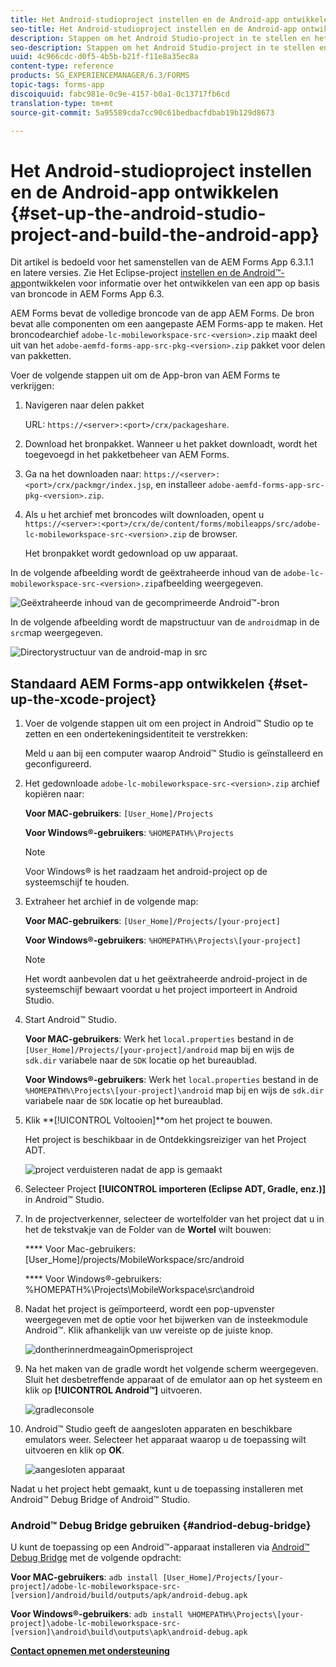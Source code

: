 ```yaml
---
title: Het Android-studioproject instellen en de Android-app ontwikkelen
seo-title: Het Android-studioproject instellen en de Android-app ontwikkelen
description: Stappen om het Android Studio-project in te stellen en het installatieprogramma voor de AEM Forms-app te maken
seo-description: Stappen om het Android Studio-project in te stellen en het installatieprogramma voor de AEM Forms-app te maken
uuid: 4c966cdc-d0f5-4b5b-b21f-f11e8a35ec8a
content-type: reference
products: SG_EXPERIENCEMANAGER/6.3/FORMS
topic-tags: forms-app
discoiquuid: fabc981e-0c9e-4157-b0a1-0c13717fb6cd
translation-type: tm+mt
source-git-commit: 5a95589cda7cc90c61bedbacfdbab19b129d8673

---
```



# Het Android-studioproject instellen en de Android-app ontwikkelen {#set-up-the-android-studio-project-and-build-the-android-app}

Dit artikel is bedoeld voor het samenstellen van de AEM Forms App 6.3.1.1 en latere versies. Zie Het Eclipse-project [instellen en de Android™-app](/help/forms/using/setup-eclipse-project-build-installer.md)ontwikkelen voor informatie over het ontwikkelen van een app op basis van broncode in AEM Forms App 6.3.

AEM Forms bevat de volledige broncode van de app AEM Forms. De bron bevat alle componenten om een aangepaste AEM Forms-app te maken. Het broncodearchief `adobe-lc-mobileworkspace-src-<version>.zip` maakt deel uit van het `adobe-aemfd-forms-app-src-pkg-<version>.zip` pakket voor delen van pakketten.

Voer de volgende stappen uit om de App-bron van AEM Forms te verkrijgen:

1. Navigeren naar delen pakket

   URL: `https://<server>:<port>/crx/packageshare`.

1. Download het bronpakket. Wanneer u het pakket downloadt, wordt het toegevoegd in het pakketbeheer van AEM Forms.
1. Ga na het downloaden naar: `https://<server>:<port>/crx/packmgr/index.jsp`, en installeer `adobe-aemfd-forms-app-src-pkg-<version>.zip`.

1. Als u het archief met broncodes wilt downloaden, opent u `https://<server>:<port>/crx/de/content/forms/mobileapps/src/adobe-lc-mobileworkspace-src-<version>.zip` de browser.

   Het bronpakket wordt gedownload op uw apparaat.

In de volgende afbeelding wordt de geëxtraheerde inhoud van de `adobe-lc-mobileworkspace-src-<version>.zip`afbeelding weergegeven.

![Geëxtraheerde inhoud van de gecomprimeerde Android™-bron](assets/mws-content-1.png)

In de volgende afbeelding wordt de mapstructuur van de `android`map in de `src`map weergegeven.

![Directorystructuur van de android-map in src](assets/android-folder.png)

## Standaard AEM Forms-app ontwikkelen {#set-up-the-xcode-project}

1. Voer de volgende stappen uit om een project in Android™ Studio op te zetten en een ondertekeningsidentiteit te verstrekken:

   Meld u aan bij een computer waarop Android™ Studio is geïnstalleerd en geconfigureerd.

1. Het gedownloade `adobe-lc-mobileworkspace-src-<version>.zip` archief kopiëren naar:

   **Voor MAC-gebruikers**: `[User_Home]/Projects`

   **Voor Windows®-gebruikers**: `%HOMEPATH%\Projects`

   >[!NOTE]
   >
   >Voor Windows® is het raadzaam het android-project op de systeemschijf te houden.

1. Extraheer het archief in de volgende map:

   **Voor MAC-gebruikers**: `[User_Home]/Projects/[your-project]`

   **Voor Windows®-gebruikers**: `%HOMEPATH%\Projects\[your-project]`

   >[!NOTE]
   >
   >Het wordt aanbevolen dat u het geëxtraheerde android-project in de systeemschijf bewaart voordat u het project importeert in Android Studio.

1. Start Android™ Studio.

   **Voor MAC-gebruikers**: Werk het `local.properties` bestand in de `[User_Home]/Projects/[your-project]/android` map bij en wijs de `sdk.dir` variabele naar de `SDK` locatie op het bureaublad.

   **Voor Windows®-gebruikers**: Werk het `local.properties` bestand in de `%HOMEPATH%\Projects\[your-project]\android` map bij en wijs de `sdk.dir` variabele naar de `SDK` locatie op het bureaublad.

1. Klik **[!UICONTROL Voltooien]**om het project te bouwen.

   Het project is beschikbaar in de Ontdekkingsreiziger van het Project ADT.

   ![project verduisteren nadat de app is gemaakt](assets/eclipsebuildmws.png)

1. Selecteer Project **[!UICONTROL importeren (Eclipse ADT, Gradle, enz.)]** in Android™ Studio.
1. In de projectverkenner, selecteer de wortelfolder van het project dat u in het de tekstvakje van de Folder van de **Wortel** wilt bouwen:

   **** Voor Mac-gebruikers: [User_Home]/projects/MobileWorkspace/src/android

   **** Voor Windows®-gebruikers: %HOMEPATH%\Projects\MobileWorkspace\src\android

1. Nadat het project is geïmporteerd, wordt een pop-upvenster weergegeven met de optie voor het bijwerken van de insteekmodule Android™. Klik afhankelijk van uw vereiste op de juiste knop.

   ![dontherinnerdmeagainOpmerisproject](assets/dontremindmeagainforthisproject.png)

1. Na het maken van de gradle wordt het volgende scherm weergegeven. Sluit het desbetreffende apparaat of de emulator aan op het systeem en klik op **[!UICONTROL Android™]** uitvoeren.

   ![gradleconsole](assets/gradleconsole.png)

1. Android™ Studio geeft de aangesloten apparaten en beschikbare emulators weer. Selecteer het apparaat waarop u de toepassing wilt uitvoeren en klik op **OK**.

   ![aangesloten apparaat](assets/connecteddevice.png)

Nadat u het project hebt gemaakt, kunt u de toepassing installeren met Android™ Debug Bridge of Android™ Studio.

### Android™ Debug Bridge gebruiken {#andriod-debug-bridge}

U kunt de toepassing op een Android™-apparaat installeren via [Android™ Debug Bridge](https://developer.android.com/tools/help/adb.html) met de volgende opdracht:

**Voor MAC-gebruikers**: `adb install [User_Home]/Projects/[your-project]/adobe-lc-mobileworkspace-src-[version]/android/build/outputs/apk/android-debug.apk`

**Voor Windows®-gebruikers**: `adb install %HOMEPATH%\Projects\[your-project]\adobe-lc-mobileworkspace-src-[version]\android\build\outputs\apk\android-debug.apk`

**[Contact opnemen met ondersteuning](https://www.adobe.com/account/sign-in.supportportal.html)**

